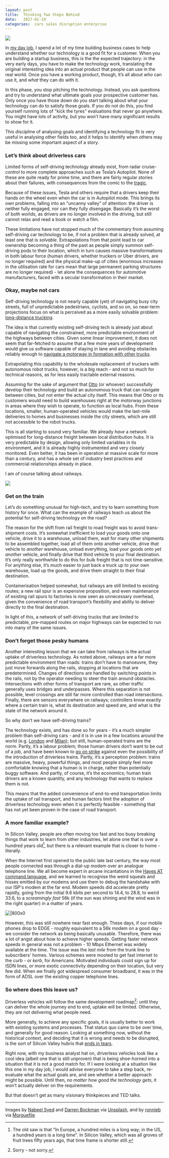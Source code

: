 ```yaml
---
layout: post
title:  Thinking Two Steps Behind 
date:   2017-01-19 
categories:  cars sales disruption enterprise 
---
```


![](/images/unknown_filename.443.png)

In [my day job](http://www.moogsoft.com), I spend a lot of my time building business cases to help understand whether our technology is a good fit for a customer. When you are building a startup business, this is the the expected trajectory: in the very early days, you have to make the technology work, translating the original interesting idea into an actual product that people can use in the real world. Once you have a working product, though, it’s all about *who* can use it, and *what* they can do with it.

In this phase, you stop pitching the technology. Instead, you ask questions and try to understand what ultimate goals your prospective customer has. Only once you have those down do you start talking about what your technology can do to satisfy those goals. If you do not do this, you find yourself running lots of "kick the tyres" evaluations that never go anywhere. You might have lots of activity, but you won’t have many significant results to show for it.

This discipline of analysing goals and identifying a technology fit is very useful in analysing other fields too, and it helps to identify when others may be missing some important aspect of a story.

### Let’s think about driverless cars

Limited forms of self-driving technology already exist, from radar cruise-control to more complete approaches such as Tesla’s Autopilot. None of these are quite ready for prime time, and there are fairly regular stories about their failures, with consequences from the comic to the [tragic](http://www.theverge.com/2016/6/30/12072408/tesla-autopilot-car-crash-death-autonomous-model-s "Tesla driver killed in crash with Autopilot active, NHTSA investigating").

Because of these issues, Tesla and others require that a drivers keep their hands on the wheel even when the car is in Autopilot mode. This brings its own problems, falling into an “uncanny valley” of attention: the driver is neither fully engaged, nor can they fully disengage. Basically it’s the worst of both worlds, as drivers are no longer involved in the driving, but still cannot relax and read a book or watch a film.

These limitations have not stopped much of the commentary from assuming self-driving car technology to be, if not a problem that is already solved, at least one that is *solvable*. Extrapolations from that point lead to car ownership becoming a thing of the past as people simply summon self-driving pods to their location, which in turn causes massive transformations in both labour force (human drivers, whether truckers or Uber drivers, are no longer required) and the physical make-up of cities (enormous increases in the utilisation rate for cars mean that large permanent parking structures are no longer required) - let alone the consequences for automotive manufacturers, faced with a secular transformation in their market.

### Okay, maybe not cars

Self-driving technology is not nearly capable (yet) of navigating busy city streets, full of unpredictable pedestrians, cyclists, and so on, so near-term projections focus on what is perceived as a more easily solvable problem: [long-distance trucking](https://www.wired.com/2016/10/ubers-self-driving-truck-makes-first-delivery-50000-beers/ "Uber’s Self-Driving Truck Makes Its First Delivery: 50,000 Beers").

The idea is that currently existing self-driving tech is already just about capable of navigating the constrained, more predictable environment of the highways between cities. Given some linear improvement, it does not seem that far-fetched to assume that a few more years of development would give us software capable of staying in lane and avoiding obstacles reliably enough to [navigate a motorway in formation with other trucks](http://www.theverge.com/2016/4/7/11383392/self-driving-truck-platooning-europe "Self-driving truck convoy completes its first major journey across Europe").

Extrapolating this capability to the wholesale replacement of truckers with autonomous robot trucks, however, is a big reach - and not so much for technical reasons, as for less easily tractable external reasons.

Assuming for the sake of argument that [Otto](https://ot.to) (or whoever) successfully develop their technology and build an autonomous truck that can navigate between cities, but not enter the actual city itself. This means that Otto or its customers would need to build warehouses right at the motorway junctions in areas where they wish to operate, to function as local hubs. From these locations, smaller, human-operated vehicles would make the last-mile deliveries to homes and businesses inside the city streets, which are still not accessible to the robot trucks.

This is all starting to sound very familiar. We already *have* a network optimised for long-distance freight between local distribution hubs. It is very predictable by design, allowing only limited variables in its environment, and it is already highly instrumented and very closely monitored. Even better, it has been in operation at massive scale for more than a century, and has a whole set of industry best practices and commercial relationships already in place.

I am of course talking about railways.

![](/images/unknown_filename.444.png)

### Get on the train

Let’s do something unusual for high-tech, and try to learn something from history for once. What can the example of railways teach us about the potential for self-driving technology on the road?

The reason for the shift from rail freight to road freight was to avoid trans-shipment costs. It’s somewhat inefficient to load your goods onto one vehicle, drive it to a warehouse, unload them, wait for many other shipments to be assembled together, load all of them onto another vehicle, drive *that* vehicle to *another* warehouse, unload everything, load your goods onto *yet another* vehicle, and finally drive that third vehicle to your final destination. It’s only really worthwhile to do this for bulk freight that is not time-sensitive. For anything else, it’s much easier to just back a truck up to your own warehouse, load up the goods, and drive them straight to their final destination.

Containerisation helped somewhat, but railways are still limited to existing routes; a new rail spur is an expensive proposition, and even maintenance of existing rail spurs to factories is now seen as unnecessary overhead, given the convenience of road transport’s flexibility and ability to deliver directly to the final destination.

In light of this, a network of self-driving trucks that are limited to predictable, pre-mapped routes on major highways can be expected to run into many of the same issues.

### Don’t forget those pesky humans

Another interesting lesson that we can take from railways is the actual uptake of driverless technology. As noted above, railways are a far more predictable environment than roads: trains don’t have to manoeuvre, they just move forwards along the rails, stopping at locations that are predetermined. Changes of directions are handled by switching points in the rails, not by the operator needing to steer the train around obstacles. Intersections with other forms of transport are rare, as other traffic generally uses bridges and underpasses. Where this separation is not possible, level crossings are still far more controlled than road intersections. Finally, there are sensors everywhere on railways; controllers know exactly where a certain train is, what its destination and speed are, and what is the state of the network around it.

So why don’t we have self-driving trains?

The technology exists, and has done so for years - it’s a much simpler problem than self-driving cars - and it is in use in a few locations around the world (e.g. [London](https://en.wikipedia.org/wiki/Docklands_Light_Railway) and [Milan](https://en.wikipedia.org/wiki/Milan_Metro_Line_5)); but still, human-operated trains are the norm. Partly, it’s a labour problem; those human drivers don’t want to be out of a job, and have been known to [go on strike](https://www.theguardian.com/uk-news/davehillblog/2015/nov/05/docklands-light-railway-strike-explodes-driverless-tube-theories) against even the possibility of the introduction of driverless trains. Partly, it’s a perception problem: trains are massive, heavy, powerful things, and most people simply feel more comfortable knowing that a human is in charge, rather than potentially buggy software. And partly, of course, it’s the economics; human train drivers are a known quantity, and any technology that wants to replace them is not.

This means that the added convenience of end-to-end transportation limits the uptake of rail transport, and human factors limit the adoption of driverless technology even when it is perfectly feasible - something that has not yet been proven in the case of road transport.

### A more familiar example?

In Silicon Valley, people are often moving too fast and too busy breaking things that work to learn from other industries, let alone one that is over a hundred years old[^1], but there is a relevant example that is closer to home - literally.

When the Internet first opened to the public late last century, the way most people connected was through a dial-up modem over an analogue telephone line. We all become expert in arcane incantations in the [Hayes AT command language](http://home.intekom.com/option/hayesat.htm), and we learned to recognise the weird squeals and hisses emitted by our modems and use them to debug the handshake with our ISP's modem at the far end. Modem speeds did accelerate pretty rapidly, going from the initial 9.6 kbits per second to 14.4, to 28.8, to weird 33.6, to a *screamingly fast* 56k (if the sun was shining and the wind was in the right quarter) in a matter of years.

![|800x0](/images/unknown_filename.445.png)

However, this was still nowhere near fast enough. These days, if our mobile phones drop to EDGE - roughly equivalent to a 56k modem on a good day - we consider the network as being basically unusable. Therefore, there was a lot of angst about how to achieve higher speeds. Getting faster network speeds in general was not a problem - 10 Mbps Ethernet was widely available at the time. The issue was the *last mile* from the trunk line to subscribers' homes. Various schemes were mooted to get fast internet to the curb - or *kerb*, for Americans. Motivated individuals could sign up for ISDN lines, or more exotic connectivity depending on their location, but very few did. When we finally got widespread consumer broadband, it was in the form of ADSL over the existing copper telephone lines.

### So where does this leave us?

Driverless vehicles will follow the same development roadmap[^2]: until they can deliver the whole journey end to end, uptake will be limited. Otherwise, they are not delivering what people need.

More generally, to achieve any specific goals, it is usually better to work with existing systems and processes. That status quo came to be over time, and generally for good reason. Looking at something now, without the historical context, and deciding that it is wrong and needs to be disrupted, is the sort of Silicon Valley hubris that [ends in tears](https://techcrunch.com/2016/08/30/washio-on-demand-laundry-service-shuts-down-operations/).

Right now, with my business analyst hat on, driverless vehicles look like a cool idea (albeit one that is still unproven) that is being shoe-horned into a situation that it is not a good match for. If I were looking at a situation like this one in my day job, I would advise everyone to take a step back, re-evaluate what the actual goals are, and see whether a better approach might be possible. Until then, *no matter how good the technology gets*, it won’t actually deliver on the requirements.

But that doesn’t get as many visionary thinkpieces and TED talks.

[^1]: The old saw is that "In Europe, a hundred miles is a long way; in the US, a hundred years is a long time". In Silicon Valley, which was all groves of fruit trees fifty years ago, that time frame is shorter still.
[^2]: Sorry - not sorry.

***
Images by [Nabeel Syed](http://nabeelsyed.com) and [Darren Bockman](https://unsplash.com/@bockman) via [Unsplash](https://unsplash.com), and by [ronnieb](http://www.therising-sun.us) via [Morguefile](https://morguefile.com)